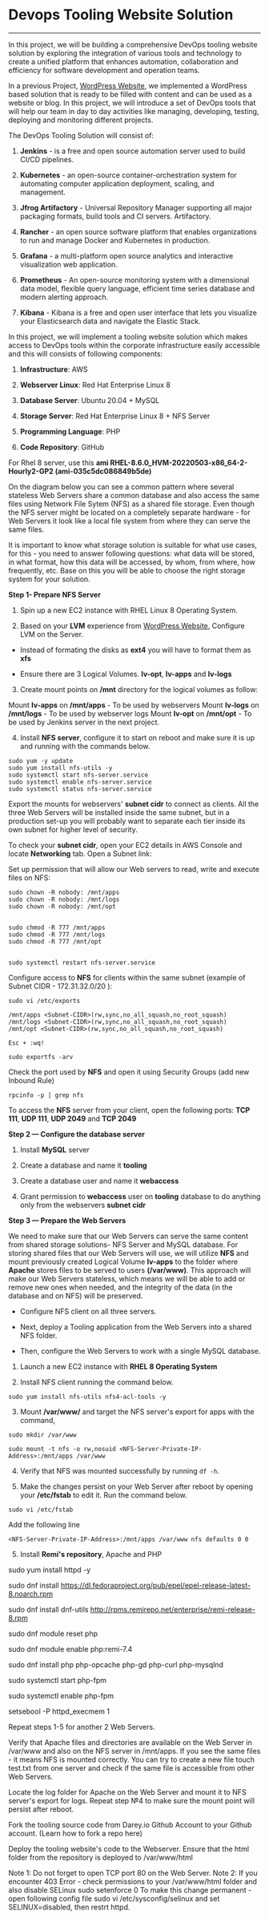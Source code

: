 # Devops Tooling Website Solution
---
In this project, we will be building a comprehensive DevOps tooling website solution by exploring the integration of various tools and technology to create a unified platform that enhances automation, 
collaboration and efficiency for software development and operation teams.

In a previous Project, [WordPress Website](https://github.com/Saidat23/devops.pbl/blob/main/WordPress%20Website%20with%20LVM%20Storage%20Management.md), we implemented a WordPress based solution that is ready to be filled with content and can be used as a website or blog. In this project, we will introduce a set of DevOps tools that will help our team in day to day activities like managing, developing, testing, deploying and monitoring different projects.

The DevOps Tooling Solution will consist of:


1. **Jenkins** - is a free and open source automation server used to build CI/CD pipelines.

2. **Kubernetes** - an open-source container-orchestration system for automating computer application deployment, scaling, and management.

3. **Jfrog Artifactory** - Universal Repository Manager supporting all major packaging formats, build tools and CI servers. Artifactory.

4. **Rancher** - an open source software platform that enables organizations to run and manage Docker and Kubernetes in production.

5. **Grafana** - a multi-platform open source analytics and interactive visualization web application.

6. **Prometheus** - An open-source monitoring system with a dimensional data model, flexible query language, efficient time series database and modern alerting approach.

7. **Kibana** - Kibana is a free and open user interface that lets you visualize your Elasticsearch data and navigate the Elastic Stack.


In this project, we will implement a tooling website solution which makes access to DevOps tools within the corporate infrastructure easily accessible and this will consists of following components:

1. **Infrastructure**: AWS

2. **Webserver Linux**: Red Hat Enterprise Linux 8

3. **Database Server**: Ubuntu  20.04 + MySQL

4. **Storage Server**: Red Hat Enterprise Linux 8 + NFS Server

5. **Programming Language**: PHP

6. **Code Repository**: GitHub


For Rhel 8 server, use this **ami RHEL-8.6.0_HVM-20220503-x86_64-2-Hourly2-GP2 (ami-035c5dc086849b5de)**


On the diagram below you can see a common pattern where several stateless Web Servers share a common database and also access the same files using Network File Sytem (NFS) as a shared file storage. Even though the NFS server might be located on a completely separate hardware - for Web Servers it look like a local file system from where they can serve the same files.


It is important to know what storage solution is suitable for what use cases, for this - you need to answer following questions: what data will be stored, in what format, how this data will be accessed, by whom, from where, how frequently, etc. Base on this you will be able to choose the right storage system for your solution.



**Step 1- Prepare NFS Server**


1. Spin up a new EC2 instance with RHEL Linux 8 Operating System.


2. Based on your **LVM** experience from  [WordPress Website](https://github.com/Saidat23/devops.pbl/blob/main/WordPress%20Website%20with%20LVM%20Storage%20Management.md), Configure LVM on the Server.

* Instead of formating the disks as **ext4** you will have to format them as **xfs**

* Ensure there are 3 Logical Volumes. **lv-opt**, **lv-apps** and **lv-logs**

3. Create mount points on **/mnt** directory for the logical volumes as follow:

Mount **lv-apps** on **/mnt/apps**  - To be used by webservers
Mount **lv-logs** on  **/mnt/logs** - To be used by webserver logs
Mount **lv-opt**  on  **/mnt/opt**  - To be used by Jenkins server in the next project.



4. Install **NFS server**, configure it to start on reboot and make sure it is up and running with the commands below.

```
sudo yum -y update
sudo yum install nfs-utils -y
sudo systemctl start nfs-server.service
sudo systemctl enable nfs-server.service
sudo systemctl status nfs-server.service
```


Export the mounts for webservers' **subnet cidr** to connect as clients. All the three Web Servers will be installed  inside the same subnet, but in a production set-up you will probably want to separate each tier inside its own subnet for higher level of security.

To check your **subnet cidr**, open your EC2 details in AWS Console and locate **Networking** tab. Open a Subnet link:


 Set up permission that will allow our Web servers to read, write and execute files on NFS:
 
```
sudo chown -R nobody: /mnt/apps
sudo chown -R nobody: /mnt/logs
sudo chown -R nobody: /mnt/opt


sudo chmod -R 777 /mnt/apps
sudo chmod -R 777 /mnt/logs
sudo chmod -R 777 /mnt/opt


sudo systemctl restart nfs-server.service
```


Configure access to **NFS** for clients within the same subnet (example of Subnet CIDR - 172.31.32.0/20 ):

```
sudo vi /etc/exports

/mnt/apps <Subnet-CIDR>(rw,sync,no_all_squash,no_root_squash)
/mnt/logs <Subnet-CIDR>(rw,sync,no_all_squash,no_root_squash)
/mnt/opt <Subnet-CIDR>(rw,sync,no_all_squash,no_root_squash)

Esc + :wq!

sudo exportfs -arv
```

Check the port used by **NFS** and open it using Security Groups (add new Inbound Rule)

```rpcinfo -p | grep nfs```

To access the **NFS** server from your client, open the following ports: **TCP 111**, **UDP 111**, **UDP 2049** and **TCP 2049**

**Step 2 — Configure the database server**

1. Install **MySQL** server
  
2. Create a database and name it **tooling**

3. Create a database user and name it **webaccess**

4. Grant permission to **webaccess** user on **tooling** database to do anything only from the webservers **subnet cidr**

**Step 3 — Prepare the Web Servers**

We need to make sure that our Web Servers can serve the same content from shared storage solutions- NFS Server and MySQL database. For storing shared files that our Web Servers will use, we will utilize **NFS** and mount previously created Logical Volume **lv-apps** to the folder where **Apache** stores files to be served to users **(/var/www)**.
This approach will make our Web Servers stateless, which means we will be able to add or remove new ones when needed, and the integrity of the data (in the database and on NFS) will be preserved.

* Configure NFS client on all three servers.

* Next, deploy a Tooling application from the Web Servers into a shared NFS folder.

* Then, configure the Web Servers to work with a single MySQL database.



1. Launch a new EC2 instance with **RHEL 8 Operating System**


2. Install NFS client running the command below.

```sudo yum install nfs-utils nfs4-acl-tools -y```


3. Mount **/var/www/** and target the NFS server's export for apps with the command,
   
```
sudo mkdir /var/www

sudo mount -t nfs -o rw,nosuid <NFS-Server-Private-IP-Address>:/mnt/apps /var/www
```


4. Verify that NFS was mounted successfully by running ```df -h```.

5.  Make the changes persist on your Web Server after reboot by opening your **/etc/fstab** to edit it. Run the command below.

```sudo vi /etc/fstab```

Add the following line 

```<NFS-Server-Private-IP-Address>:/mnt/apps /var/www nfs defaults 0 0```


5. Install **Remi's repository**, Apache and PHP

sudo yum install httpd -y

sudo dnf install https://dl.fedoraproject.org/pub/epel/epel-release-latest-8.noarch.rpm

sudo dnf install dnf-utils http://rpms.remirepo.net/enterprise/remi-release-8.rpm

sudo dnf module reset php

sudo dnf module enable php:remi-7.4

sudo dnf install php php-opcache php-gd php-curl php-mysqlnd

sudo systemctl start php-fpm

sudo systemctl enable php-fpm

setsebool -P httpd_execmem 1



Repeat steps 1-5 for another 2 Web Servers.


Verify that Apache files and directories are available on the Web Server in /var/www and also on the NFS server in /mnt/apps. If you see the same files - it means NFS is mounted correctly. You can try to create a new file touch test.txt from one server and check if the same file is accessible from other Web Servers.


Locate the log folder for Apache on the Web Server and mount it to NFS server's export for logs. Repeat step №4 to make sure the mount point will persist after reboot.


Fork the tooling source code from Darey.io Github Account to your Github account. (Learn how to fork a repo here)


Deploy the tooling website's code to the Webserver. Ensure that the html folder from the repository is deployed to /var/www/html


Note 1: Do not forget to open TCP port 80 on the Web Server.
Note 2: If you encounter 403 Error - check permissions to your /var/www/html folder and also disable SELinux sudo setenforce 0
To make this change permanent - open following config file sudo vi /etc/sysconfig/selinux and set SELINUX=disabled, then restrt httpd.













